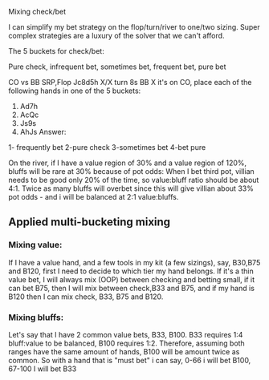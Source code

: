 
Mixing check/bet

I can simplify my bet strategy on the flop/turn/river to one/two sizing. Super complex strategies are a luxury of the solver that we can't afford.

The 5 buckets for check/bet:

Pure check, infrequent bet, sometimes bet, frequent bet, pure bet 

CO vs BB SRP,Flop Jc8d5h X/X turn 8s BB X it's on CO,
place each of the following hands in one of the 5 buckets:

1. Ad7h
2. AcQc
3. Js9s
4. AhJs
Answer:

1- frequently bet
2-pure check
3-sometimes bet
4-bet pure


On the river, if I have a value region of 30% and a value region of 120%,
bluffs will be rare at 30% because of pot odds: 
When I bet third pot, villian needs to be good only 20% of the time, so value:bluff ratio should be about 4:1. Twice as many bluffs will overbet since this will give villian about 33% pot odds - and i will be balanced at 2:1 value:bluffs.

## Applied multi-bucketing mixing

### Mixing value:
If I have a value hand, and a few tools in my kit (a few sizings), say, B30,B75 and B120, first I need to decide to which tier my hand belongs. If it's a thin value bet, I will always mix (OOP) between checking and betting small, if it can bet B75, then I will mix between check,B33 and B75, and if my hand is B120 then I can mix check, B33, B75 and B120.

### Mixing bluffs:
Let's say that I have 2 common value bets, B33, B100.
B33 requires 1:4 bluff:value to be balanced, B100 requires 1:2.
Therefore, assuming both ranges have the same amount of hands, B100 will be amount twice as common. So with a hand that is "must bet" i can say, 0-66 i will bet B100, 67-100 I will bet B33
